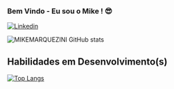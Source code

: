 ### Bem Vindo - Eu sou o Mike ! 😎

[![Linkedin](https://img.shields.io/badge/LinkedIn-0077B5?style=for-the-badge&logo=linkedin&logoColor=white)](https://www.linkedin.com/in/mike-marquezini-a629b8114/)



![MIKEMARQUEZINI GitHub stats](https://github-readme-stats.vercel.app/api?username=mikemarquezini&show_icons=true&theme=onedark)

## Habilidades em Desenvolvimento(s)


[![Top Langs](https://github-readme-stats.vercel.app/api/top-langs/?username=mikemarquezini&hide_progress=true)](https://github.com/mikemarquezini/github-readme-stats)
